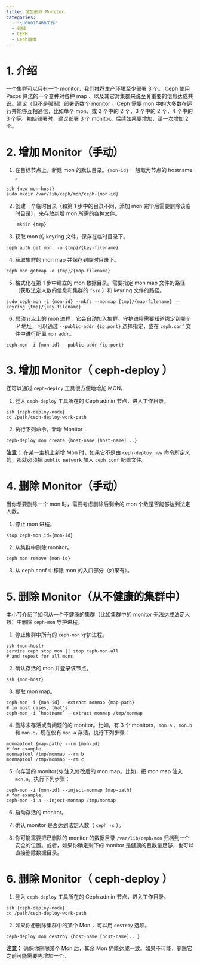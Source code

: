 ```yaml
---
title: 增加删除 Monitor
categories:
  - "\U0001F4BB工作"
  - 存储
  - CEPH
  - Ceph运维
---
```

# 1. 介绍

一个集群可以只有一个 monitor，我们推荐生产环境至少部署 3 个。 Ceph 使用 Paxos 算法的一个变种对各种 map 、以及其它对集群来说至关重要的信息达成共识。建议（但不是强制）部署奇数个 monitor 。Ceph 需要 mon 中的大多数在运行并能够互相通信，比如单个 mon，或 2 个中的 2 个，3 个中的 2 个，4 个中的 3 个等。初始部署时，建议部署 3 个 monitor。后续如果要增加，请一次增加 2 个。

# 2. 增加 Monitor（手动）

1. 在目标节点上，新建 mon 的默认目录。`{mon-id}` 一般取为节点的 hostname 。
```plain
ssh {new-mon-host}
sudo mkdir /var/lib/ceph/mon/ceph-{mon-id}
```

2. 创建一个临时目录（和第 1 步中的目录不同，添加 mon 完毕后需要删除该临时目录），来存放新增 mon 所需的各种文件。
```plain
	mkdir {tmp}
```
3. 获取 mon 的 keyring 文件，保存在临时目录下。
```plain
ceph auth get mon. -o {tmp}/{key-filename}
```

4. 获取集群的 mon map 并保存到临时目录下。
```plain
ceph mon getmap -o {tmp}/{map-filename}
```

5. 格式化在第 1 步中建立的 mon 数据目录。需要指定 mon map 文件的路径（获取法定人数的信息和集群的 `fsid` ）和 keyring 文件的路径。
```plain
sudo ceph-mon -i {mon-id} --mkfs --monmap {tmp}/{map-filename} --keyring {tmp}/{key-filename}
```

6. 启动节点上的 mon 进程，它会自动加入集群。守护进程需要知道绑定到哪个 IP 地址，可以通过 `--public-addr {ip:port}` 选择指定，或在 `ceph.conf` 文件中进行配置 `mon addr`。
```plain
ceph-mon -i {mon-id} --public-addr {ip:port}
```

# 3. 增加 Monitor（ ceph-deploy ）

还可以通过 `ceph-deploy` 工具很方便地增加 MON。

1. 登入 `ceph-deploy` 工具所在的 Ceph admin 节点，进入工作目录。
```plain
ssh {ceph-deploy-node}
cd /path/ceph-deploy-work-path
```

2. 执行下列命令，新增 Monitor：
```plain
ceph-deploy mon create {host-name [host-name]...}
```

**注意：** 在某一主机上新增 Mon 时，如果它不是由 `ceph-deploy new` 命令所定义的，那就必须把 `public network` 加入 `ceph.conf` 配置文件。

# 4. 删除 Monitor（手动）

当你想要删除一个 mon 时，需要考虑删除后剩余的 mon 个数是否能够达到法定人数。

1. 停止 mon 进程。
```plain
stop ceph-mon id={mon-id}
```

2. 从集群中删除 monitor。
```plain
ceph mon remove {mon-id}
```

3. 从 ceph.conf 中移除 mon 的入口部分（如果有）。

# 5. 删除 Monitor（从不健康的集群中）

本小节介绍了如何从一个不健康的集群（比如集群中的 monitor 无法达成法定人数）中删除 `ceph-mon` 守护进程。

1. 停止集群中所有的 `ceph-mon` 守护进程。
```plain
ssh {mon-host}
service ceph stop mon || stop ceph-mon-all
# and repeat for all mons
```

2. 确认存活的 mon 并登录该节点。
```plain
ssh {mon-host}
```

3. 提取 mon map。
```plain
ceph-mon -i {mon-id} --extract-monmap {map-path}
# in most cases, that's
ceph-mon -i `hostname` --extract-monmap /tmp/monmap
```

4. 删除未存活或有问题的的 monitor。比如，有 3 个 monitors，`mon.a` 、`mon.b` 和 `mon.c`，现在仅有 `mon.a` 存活，执行下列步骤：
```plain
monmaptool {map-path} --rm {mon-id}
# for example,
monmaptool /tmp/monmap --rm b
monmaptool /tmp/monmap --rm c
```

5. 向存活的 monitor(s) 注入修改后的 mon map。比如，把 mon map 注入 `mon.a`，执行下列步骤：
```plain
ceph-mon -i {mon-id} --inject-monmap {map-path}
# for example,
ceph-mon -i a --inject-monmap /tmp/monmap
```

6. 启动存活的 monitor。

7. 确认 monitor 是否达到法定人数（ `ceph -s` ）。

8. 你可能需要把已删除的 monitor 的数据目录 `/var/lib/ceph/mon` 归档到一个安全的位置。或者，如果你确定剩下的 monitor 是健康的且数量足够，也可以直接删除数据目录。

# 6. 删除 Monitor（ ceph-deploy ）

1. 登入 `ceph-deploy` 工具所在的 Ceph admin 节点，进入工作目录。
```plain
ssh {ceph-deploy-node}
cd /path/ceph-deploy-work-path
```
2. 如果你想删除集群中的某个 Mon ，可以用 `destroy` 选项。
```plain
ceph-deploy mon destroy {host-name [host-name]...}
```
**注意：** 确保你删除某个 Mon 后，其余 Mon 仍能达成一致。如果不可能，删除它之前可能需要先增加一个。
